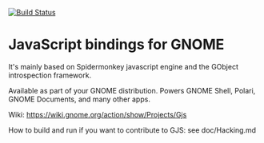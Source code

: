 [![Build Status](https://gitlab.gnome.org/GNOME/gjs/badges/master/build.svg)](https://gitlab.gnome.org/GNOME/gjs)

JavaScript bindings for GNOME
=============================

It's mainly based on Spidermonkey javascript engine and the GObject introspection framework.

Available as part of your GNOME distribution. Powers GNOME Shell, Polari,
GNOME Documents, and many other apps.

Wiki: https://wiki.gnome.org/action/show/Projects/Gjs

How to build and run if you want to contribute to GJS: see doc/Hacking.md
